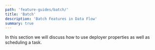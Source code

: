 ```yaml
---
path: 'feature-guides/batch/'
title: 'Batch'
description: 'Batch Features in Data Flow'
summary: true
---
```


In this section we will discuss how to use deployer properties as well as scheduling a task.

